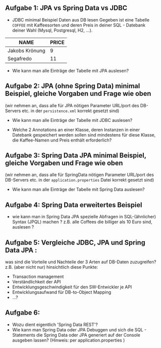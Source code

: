 ## Aufgabe 1: JPA vs Spring Data vs JDBC
- JDBC minimal Beispiel Daten aus DB lesen
Gegeben ist eine Tabelle `COFFEE` mit Kaffeesorten und deren Preis in deiner SQL - Datebank deiner Wahl (Mysql, Postgresql, H2, ...).

| NAME  | PRICE |
| ------------- | ------------- |
| Jakobs Krönung  | 9  |
| Segafredo  | 11  |

- Wie kann man alle Einträge der Tabelle mit JPA auslesen?
## Aufgabe 2: JPA (ohne Spring Data) minimal Beispiel, gleiche Vorgaben und Frage wie oben
(wir nehmen an, dass alle für JPA nötigen Parameter URL/port des DB-Servers etc.  in der `persistence.xml` korrekt gesetzt sind)

- Wie kann man alle Einträge der Tabelle mit JDBC auslesen?

- Welche 2 Annotations an einer Klasse, deren Instanzen in einer Datebank gespeichert werden sollen sind mindestens für diese Klasse, die Kaffee-Namen und Preis enthält erforderlich? 


## Aufgabe 3: Spring Data JPA minimal Beispiel, gleiche Vorgaben und Frage wie oben
(wir nehmen an, dass alle für SpringData nötigen Parameter URL/port des DB-Servers etc.  in der `application.properties`  Datei korrekt gesetzt sind)

- Wie kann man alle Einträge der Tabelle mit Spring Data auslesen?

## Aufgabe 4:  Spring Data erweitertes Beispiel
- wie kann man in Spring Data JPA spezielle Abfragen in SQL-(ähnlicher) Syntax (JPQL)  machen ?  z.B. alle Coffees die billiger als 10 Euro sind, auslesen ?


## Aufgabe 5: Vergleiche JDBC, JPA und Spring Data JPA : 
was sind die Vorteile und Nachteile der 3 Arten auf DB-Daten zuzugreifen? z.B. (aber nicht nur) hinsichtlich diese Punkte:

- Transaction management
- Verständlichkeit der API
- Entwicklungsgeschwindigkeit für den SW-Entwickler je API
- Entwicklungsaufwand für DB-to-Object Mapping
- ...?

## Aufgabe 6:
- Wozu dient  eigentlich 'Spring Data REST'?
- Wie kann man Spring Data oder JPA Debuggen und sich die SQL - Statements die Spring Data oder JPA generiert auf der Console ausgeben lassen? (Hinweis: per application.properties )